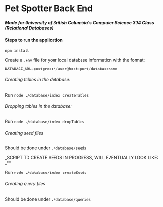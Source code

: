 # Pet Spotter Back End

##### Made for University of British Columbia's Computer Science 304 Class (Relational Databases)

#### Steps to run the application

`npm install`

Create a `.env` file for your local database information with the format:

`DATABASE_URL=postgres://user@host:port/databasename`

###### Creating tables in the database:

Run `node ./database/index createTables`

###### Dropping tables in the database:

Run `node ./database/index dropTables`

###### Creating seed files

Should be done under `./database/seeds`

_SCRIPT TO CREATE SEEDS IN PROGRESS, WILL EVENTUALLY LOOK LIKE: _**

Run `node ./database/index createSeeds`

###### Creating query files

Should be done under `./database/queries`
